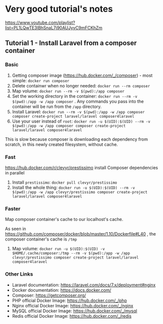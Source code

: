 # Very good tutorial's notes

https://www.youtube.com/playlist?list=PL1LQwTE3lBhSnaL7j90AUJyvC9mFCKhZm

## Tutorial 1 - Install Laravel from a composer container

### Basic

1. Getting composer image (https://hub.docker.com/_/composer) - most simple: `docker run composer`
2. Delete containwr when no longer needed: `docker run --rm composer`
3. Map volume: `docker run --rm -v $(pwd):/app composer`
4. Set the working directory in the container: `docker run --rm -v $(pwd):/app -w /app composer` . Any commands you pass into the container will be run from the `/app` directory.
5. Install Laravel: `docker run --rm -v $(pwd):/app -w /app composer composer create-project laravel/laravel composer4laravel`
6. Use your user instead of `root`: `docker run -u $(UID):$(UID) --rm -v $(pwd):/app -w /app composer composer create-project laravel/laravel composer4laravel`

This is slow because composer is downloading each dependency from scratch, in this newly created filesystem, without cache.

### Fast

https://hub.docker.com/r/clevyr/prestissimo install Composer dependencies in parallel

1. Install `prestissimo`: `docker pull clevyr/prestissimo`
2. Install the whole thing: `docker run -u $(UID):$(UID) --rm -v $(pwd):/app -w /app clevyr/prestissimo composer create-project laravel/laravel composer4laravel`

### Faster

Map composer container's cache to our localhost's cache.

As seen in https://github.com/composer/docker/blob/master/1.10/Dockerfile#L40 , the composer container's cache is `/tmp`

1. Map volume: `docker run -u $(UID):$(UID) -v $HOME/.cache/composer:/tmp --rm -v $(pwd):/app -w /app clevyr/prestissimo composer create-project laravel/laravel composer4laravel`

### Other Links

- Laravel documentation: https://laravel.com/docs/7.x/deployment#nginx
- Docker documentation: https://docs.docker.com/
- Composer: https://getcomposer.org/
- PHP official Docker Image: https://hub.docker.com/_/php
- Nginx official Docker Image: https://hub.docker.com/_/nginx
- MySQL official Docker Image: https://hub.docker.com/_/mysql
- Redis official Docker Image: https://hub.docker.com/_/redis
